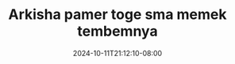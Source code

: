 --- 
title: "Arkisha pamer toge sma memek tembemnya"
description: "download bokep Arkisha pamer toge sma memek tembemnya yandex durasi panjang baru"
date: 2024-10-11T21:12:10-08:00
file_code: "fnku6mg6ztwy"
draft: false
cover: "awuzbzaupnbn9g3q.jpg"
tags: ["Arkisha", "pamer", "toge", "sma", "memek", "tembemnya", "bokep-indo", "bokep-viral", "bokep-ig"]
length: 180
fld_id: "1482657"
foldername: "Arkisha 1"
categories: ["Arkisha 1"]
views: 0
---